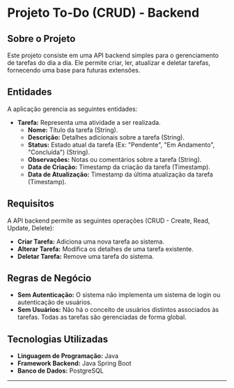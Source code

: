# Projeto To-Do (CRUD) - Backend

## Sobre o Projeto

Este projeto consiste em uma API backend simples para o gerenciamento de tarefas do dia a dia. Ele permite criar, ler, atualizar e deletar tarefas, fornecendo uma base para futuras extensões.

## Entidades

A aplicação gerencia as seguintes entidades:

* **Tarefa:** Representa uma atividade a ser realizada.
    * **Nome:** Título da tarefa (String).
    * **Descrição:** Detalhes adicionais sobre a tarefa (String).
    * **Status:** Estado atual da tarefa (Ex: "Pendente", "Em Andamento", "Concluída") (String).
    * **Observações:** Notas ou comentários sobre a tarefa (String).
    * **Data de Criação:** Timestamp da criação da tarefa (Timestamp).
    * **Data de Atualização:** Timestamp da última atualização da tarefa (Timestamp).

## Requisitos

A API backend permite as seguintes operações (CRUD - Create, Read, Update, Delete):

* **Criar Tarefa:** Adiciona uma nova tarefa ao sistema.
* **Alterar Tarefa:** Modifica os detalhes de uma tarefa existente.
* **Deletar Tarefa:** Remove uma tarefa do sistema.

## Regras de Negócio

* **Sem Autenticação:** O sistema não implementa um sistema de login ou autenticação de usuários.
* **Sem Usuários:** Não há o conceito de usuários distintos associados às tarefas. Todas as tarefas são gerenciadas de forma global.

## Tecnologias Utilizadas

* **Linguagem de Programação:** Java
* **Framework Backend:** Java Spring Boot
* **Banco de Dados:** PostgreSQL

***